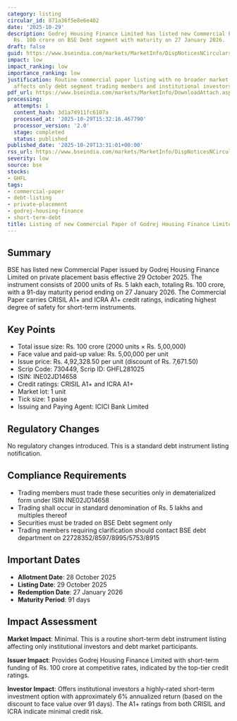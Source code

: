```yaml
---
category: listing
circular_id: 871a36f5e8e6e402
date: '2025-10-29'
description: Godrej Housing Finance Limited has listed new Commercial Paper worth
  Rs. 100 crore on BSE Debt segment with maturity on 27 January 2026.
draft: false
guid: https://www.bseindia.com/markets/MarketInfo/DispNoticesNCirculars.aspx?Noticeid={FFE4B401-0638-4C7C-BB2F-0740F0DBB448}&noticeno=20251029-40&dt=10/29/2025&icount=40&totcount=56&flag=0
impact: low
impact_ranking: low
importance_ranking: low
justification: Routine commercial paper listing with no broader market implications,
  affects only debt segment trading members and institutional investors.
pdf_url: https://www.bseindia.com/markets/MarketInfo/DownloadAttach.aspx?id=20251029-40&attachedId=
processing:
  attempts: 1
  content_hash: 3d1a7d911fc6107a
  processed_at: '2025-10-29T15:32:16.467790'
  processor_version: '2.0'
  stage: completed
  status: published
published_date: '2025-10-29T13:31:01+00:00'
rss_url: https://www.bseindia.com/markets/MarketInfo/DispNoticesNCirculars.aspx?Noticeid={FFE4B401-0638-4C7C-BB2F-0740F0DBB448}&noticeno=20251029-40&dt=10/29/2025&icount=40&totcount=56&flag=0
severity: low
source: bse
stocks:
- GHFL
tags:
- commercial-paper
- debt-listing
- private-placement
- godrej-housing-finance
- short-term-debt
title: Listing of new Commercial Paper of Godrej Housing Finance Limited
---
```


## Summary

BSE has listed new Commercial Paper issued by Godrej Housing Finance Limited on private placement basis effective 29 October 2025. The instrument consists of 2000 units of Rs. 5 lakh each, totaling Rs. 100 crore, with a 91-day maturity period ending on 27 January 2026. The Commercial Paper carries CRISIL A1+ and ICRA A1+ credit ratings, indicating highest degree of safety for short-term instruments.

## Key Points

- Total issue size: Rs. 100 crore (2000 units × Rs. 5,00,000)
- Face value and paid-up value: Rs. 5,00,000 per unit
- Issue price: Rs. 4,92,328.50 per unit (discount of Rs. 7,671.50)
- Scrip Code: 730449, Scrip ID: GHFL281025
- ISIN: INE02JD14658
- Credit ratings: CRISIL A1+ and ICRA A1+
- Market lot: 1 unit
- Tick size: 1 paise
- Issuing and Paying Agent: ICICI Bank Limited

## Regulatory Changes

No regulatory changes introduced. This is a standard debt instrument listing notification.

## Compliance Requirements

- Trading members must trade these securities only in dematerialized form under ISIN INE02JD14658
- Trading shall occur in standard denomination of Rs. 5 lakhs and multiples thereof
- Securities must be traded on BSE Debt segment only
- Trading members requiring clarification should contact BSE debt department on 22728352/8597/8995/5753/8915

## Important Dates

- **Allotment Date**: 28 October 2025
- **Listing Date**: 29 October 2025
- **Redemption Date**: 27 January 2026
- **Maturity Period**: 91 days

## Impact Assessment

**Market Impact**: Minimal. This is a routine short-term debt instrument listing affecting only institutional investors and debt market participants.

**Issuer Impact**: Provides Godrej Housing Finance Limited with short-term funding of Rs. 100 crore at competitive rates, indicated by the top-tier credit ratings.

**Investor Impact**: Offers institutional investors a highly-rated short-term investment option with approximately 6% annualized return (based on the discount to face value over 91 days). The A1+ ratings from both CRISIL and ICRA indicate minimal credit risk.